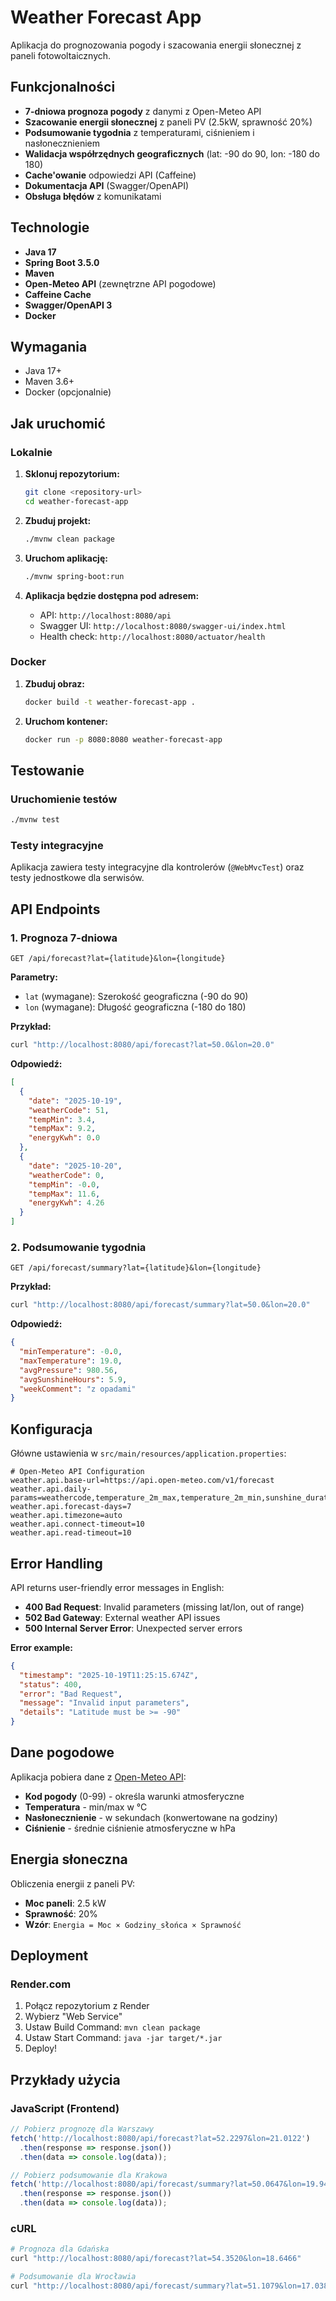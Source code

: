 # Weather Forecast App

Aplikacja do prognozowania pogody i szacowania energii słonecznej z paneli fotowoltaicznych.

## Funkcjonalności

- **7-dniowa prognoza pogody** z danymi z Open-Meteo API
- **Szacowanie energii słonecznej** z paneli PV (2.5kW, sprawność 20%)
- **Podsumowanie tygodnia** z temperaturami, ciśnieniem i nasłonecznieniem
- **Walidacja współrzędnych geograficznych** (lat: -90 do 90, lon: -180 do 180)
- **Cache'owanie** odpowiedzi API (Caffeine)
- **Dokumentacja API** (Swagger/OpenAPI)
- **Obsługa błędów** z komunikatami

## Technologie

- **Java 17**
- **Spring Boot 3.5.0**
- **Maven**
- **Open-Meteo API** (zewnętrzne API pogodowe)
- **Caffeine Cache**
- **Swagger/OpenAPI 3**
- **Docker**

## Wymagania

- Java 17+
- Maven 3.6+
- Docker (opcjonalnie)

## Jak uruchomić

### Lokalnie

1. **Sklonuj repozytorium:**
   ```bash
   git clone <repository-url>
   cd weather-forecast-app
   ```

2. **Zbuduj projekt:**
   ```bash
   ./mvnw clean package
   ```

3. **Uruchom aplikację:**
   ```bash
   ./mvnw spring-boot:run
   ```

4. **Aplikacja będzie dostępna pod adresem:**
   - API: `http://localhost:8080/api`
   - Swagger UI: `http://localhost:8080/swagger-ui/index.html`
   - Health check: `http://localhost:8080/actuator/health`

### Docker

1. **Zbuduj obraz:**
   ```bash
   docker build -t weather-forecast-app .
   ```

2. **Uruchom kontener:**
   ```bash
   docker run -p 8080:8080 weather-forecast-app
   ```

## Testowanie

### Uruchomienie testów
```bash
./mvnw test
```

### Testy integracyjne
Aplikacja zawiera testy integracyjne dla kontrolerów (`@WebMvcTest`) oraz testy jednostkowe dla serwisów.

## API Endpoints

### 1. Prognoza 7-dniowa
```http
GET /api/forecast?lat={latitude}&lon={longitude}
```

**Parametry:**
- `lat` (wymagane): Szerokość geograficzna (-90 do 90)
- `lon` (wymagane): Długość geograficzna (-180 do 180)

**Przykład:**
```bash
curl "http://localhost:8080/api/forecast?lat=50.0&lon=20.0"
```

**Odpowiedź:**
```json
[
  {
    "date": "2025-10-19",
    "weatherCode": 51,
    "tempMin": 3.4,
    "tempMax": 9.2,
    "energyKwh": 0.0
  },
  {
    "date": "2025-10-20",
    "weatherCode": 0,
    "tempMin": -0.0,
    "tempMax": 11.6,
    "energyKwh": 4.26
  }
]
```

### 2. Podsumowanie tygodnia
```http
GET /api/forecast/summary?lat={latitude}&lon={longitude}
```

**Przykład:**
```bash
curl "http://localhost:8080/api/forecast/summary?lat=50.0&lon=20.0"
```

**Odpowiedź:**
```json
{
  "minTemperature": -0.0,
  "maxTemperature": 19.0,
  "avgPressure": 980.56,
  "avgSunshineHours": 5.9,
  "weekComment": "z opadami"
}
```

## Konfiguracja

Główne ustawienia w `src/main/resources/application.properties`:

```properties
# Open-Meteo API Configuration
weather.api.base-url=https://api.open-meteo.com/v1/forecast
weather.api.daily-params=weathercode,temperature_2m_max,temperature_2m_min,sunshine_duration,surface_pressure_mean
weather.api.forecast-days=7
weather.api.timezone=auto
weather.api.connect-timeout=10
weather.api.read-timeout=10
```

## Error Handling

API returns user-friendly error messages in English:

- **400 Bad Request**: Invalid parameters (missing lat/lon, out of range)
- **502 Bad Gateway**: External weather API issues
- **500 Internal Server Error**: Unexpected server errors

**Error example:**
```json
{
  "timestamp": "2025-10-19T11:25:15.674Z",
  "status": 400,
  "error": "Bad Request",
  "message": "Invalid input parameters",
  "details": "Latitude must be >= -90"
}
```

## Dane pogodowe

Aplikacja pobiera dane z [Open-Meteo API](https://open-meteo.com/):
- **Kod pogody** (0-99) - określa warunki atmosferyczne
- **Temperatura** - min/max w °C
- **Nasłonecznienie** - w sekundach (konwertowane na godziny)
- **Ciśnienie** - średnie ciśnienie atmosferyczne w hPa

## Energia słoneczna

Obliczenia energii z paneli PV:
- **Moc paneli**: 2.5 kW
- **Sprawność**: 20%
- **Wzór**: `Energia = Moc × Godziny_słońca × Sprawność`

## Deployment

### Render.com
1. Połącz repozytorium z Render
2. Wybierz "Web Service"
3. Ustaw Build Command: `mvn clean package`
4. Ustaw Start Command: `java -jar target/*.jar`
5. Deploy!

## Przykłady użycia

### JavaScript (Frontend)
```javascript
// Pobierz prognozę dla Warszawy
fetch('http://localhost:8080/api/forecast?lat=52.2297&lon=21.0122')
  .then(response => response.json())
  .then(data => console.log(data));

// Pobierz podsumowanie dla Krakowa
fetch('http://localhost:8080/api/forecast/summary?lat=50.0647&lon=19.9450')
  .then(response => response.json())
  .then(data => console.log(data));
```

### cURL
```bash
# Prognoza dla Gdańska
curl "http://localhost:8080/api/forecast?lat=54.3520&lon=18.6466"

# Podsumowanie dla Wrocławia
curl "http://localhost:8080/api/forecast/summary?lat=51.1079&lon=17.0385"
```

